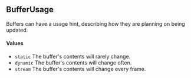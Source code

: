 <!--
category: reference
-->

BufferUsage
---

Buffers can have a usage hint, describing how they are planning on being updated.

#### Values

- `static` The buffer's contents will rarely change.
- `dynamic` The buffer's contents will change often.
- `stream` The buffer's contents will change every frame.
